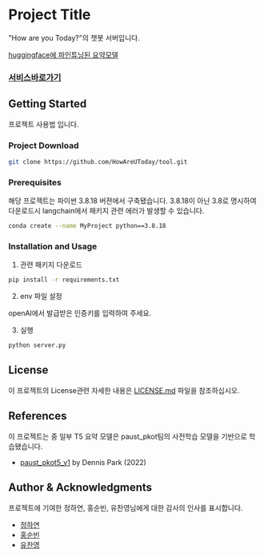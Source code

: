 # Project Title

"How are you Today?"의 챗봇 서버입니다.

[huggingface에 파인튜닝된 요약모델](https://huggingface.co/HowAreYouToday/KoT5-summarization)

### [서비스바로가기](https://www.howareyoutoday.shop)

## Getting Started

프로젝트 사용법 입니다.

### Project Download

```bash
git clone https://github.com/HowAreUToday/tool.git
```

### Prerequisites

해당 프로젝트는 파이썬 3.8.18 버젼에서 구축됐습니다.
3.8.18이 아닌 3.8로 명시하여 다운로드시 langchain에서 패키지 관련 에러가 발생할 수 있습니다.

```bash
conda create --name MyProject python==3.8.18
```

### Installation and Usage

1. 관련 패키지 다운로드

```bash
pip install -r requirements.txt
```

2. env 파일 설정

openAI에서 발급받은 인증키를 입력하여 주세요.

3. 실행

```bash
python server.py
```

## License

이 프로젝트의 License관련 자세한 내용은 [LICENSE.md](LICENSE.md) 파일을 참조하십시오.

## References

이 프로젝트는 중 일부 T5 요약 모델은 paust_pkot팀의 사전학습 모델을 기반으로 학습됐습니다.

- [paust_pkot5_v1](https://github.com/paust-team/pko-t5) by Dennis Park (2022)

## Author & Acknowledgments

프로젝트에 기여한 정하연, 홍순빈, 유찬영님에게 대한 감사의 인사를 표시합니다.

- [정하연](https://hayeon.hashnode.dev/)
- [홍순빈](mailto:sb.hong0317@gmail.com)
- [유찬영](http://youngchannel.co.kr/)
